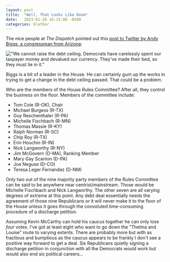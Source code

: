 ```yaml
---
layout: post
title:  "Well, That Looks Like Doom"
date:   2023-01-28 16:15:00 -0500
categories: blather
---
```

The nice people at *The Dispatch* pointed out this [post to Twitter by Andy Biggs, a congressman from Arizona](https://web.archive.org/web/20230120124257/https://twitter.com/repandybiggsaz/status/1615419794362142731):

!["We cannot raise the debt ceiling. Democrats have carelessly spent our taxpayer money and devalued our currency. They've made their bed, so they must lie in it."]({{site.url}}/img/biggs-destructions.jpg)

Biggs is a bit of a leader in the House.  He can certainly gum up the works in trying to get a change in the debt ceiling passed.  That could be a problem.

Who are the members of the House Rules Committee?  After all, they control the business on the floor.  Members of the committee include:

* Tom Cole (R-OK), Chair
* Michael Burgess (R-TX)
* Guy Reschenthaler (R-PA)
* Michelle Fischbach (R-MN)
* Thomas Massie (R-KY)
* Ralph Norman (R-SC)
* Chip Roy (R-TX)
* Erin Houchin (R-IN)
* Nick Langworthy (R-NY)
* Jim McGovern (D-MA), Ranking Member
* Mary Gay Scanlon (D-PA)
* Joe Neguse (D-CO)
* Teresa Leger Fernandez (D-NM)

Only two out of the nine majority party members of the Rules Committee can be said to be anywhere near centrist/mainstream.  Those would be Michelle Fischbach and Nick Langworthy.  The other seven are all varying degrees of extreme at this point.  Any debt deal essentially needs the agreement of those nine Republicans or it will never make it to the floor of the House unless it goes through the convoluted time-consuming procedure of a discharge petition.

Assuming Kevin McCarthy can hold his caucus together he can only lose *four* votes.  I've got at least eight who want to go down the "Thelma and Louise" route to varying extents.  There are probably more but with as fractious and bumptious as the caucus appears to be frankly I don't see a positive way forward to get a deal.  Six Republicans quietly signing a discharge petition in conjunction with all the Democrats would work but would also end six political careers...
